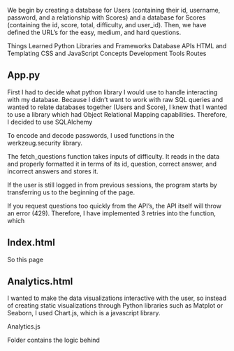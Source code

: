 
We begin by creating a database for Users (containing their id, username, password, and a relationship with Scores) and a database for Scores (containing the id, score, total, difficulty, and user_id). Then, we have defined the URL’s for the easy, medium, and hard questions.

Things Learned
Python Libraries and Frameworks
Database
APIs
HTML and Templating
CSS and JavaScript
Concepts
Development Tools
Routes





## App.py

First I had to decide what python library I would use to handle interacting with my database. Because I didn’t want to work with raw SQL queries and wanted to relate databases together (Users and Score), I knew that I wanted to use a library which had Object Relational Mapping capabilities. Therefore, I decided to use SQLAlchemy

To encode and decode passwords, I used functions in the werkzeug.security library.

The fetch_questions function takes inputs of difficulty. It reads in the data and properly formatted it in terms of its id, question, correct answer, and incorrect answers and stores it.

If the user is still logged in from previous sessions, the program starts by transferring us to the beginning of the page. 

If you request questions too quickly from the API’s, the API itself will throw an error (429). Therefore, I have implemented 3 retries into the function, which 

## Index.html

So this page

## Analytics.html

I wanted to make the data visualizations interactive with the user, so instead of creating static visualizations through Python libraries such as Matplot or Seaborn, I used Chart.js, which is a javascript library. 



Analytics.js

Folder contains the logic behind 
